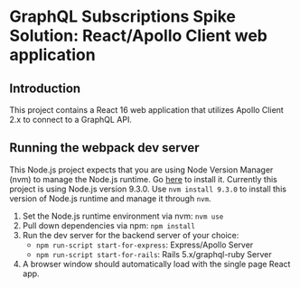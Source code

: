 # GraphQL Subscriptions Spike Solution: React/Apollo Client web application

## Introduction

 This project contains a React 16 web application that utilizes Apollo Client 2.x to connect to a GraphQL API.

## Running the webpack dev server

This Node.js project expects that you are using Node Version Manager (nvm)
to manage the Node.js runtime.  Go [here](https://github.com/creationix/nvm) 
to install it. Currently this project is using Node.js version 9.3.0. Use `nvm install 9.3.0`
to install this version of Node.js runtime and manage it through `nvm`.

1. Set the Node.js runtime environment via nvm: `nvm use`
1. Pull down dependencies via npm: `npm install`
1. Run the dev server for the backend server of your choice: 
    - `npm run-script start-for-express`: Express/Apollo Server
    - `npm run-script start-for-rails`: Rails 5.x/graphql-ruby Server
1. A browser window should automatically load with the single page React app.
